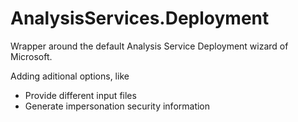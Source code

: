 # AnalysisServices.Deployment
Wrapper around the default Analysis Service Deployment wizard of Microsoft.

Adding aditional options, like
- Provide different input files
- Generate impersonation security information

